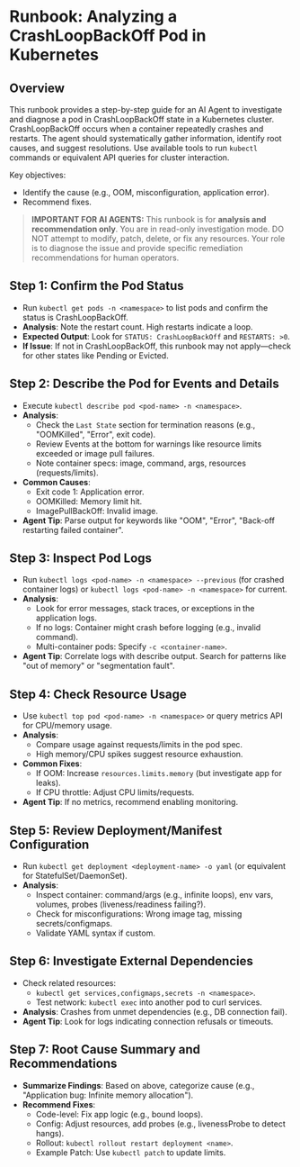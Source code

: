 # Runbook: Analyzing a CrashLoopBackOff Pod in Kubernetes

## Overview
This runbook provides a step-by-step guide for an AI Agent to investigate and diagnose a pod in CrashLoopBackOff state in a Kubernetes cluster. CrashLoopBackOff occurs when a container repeatedly crashes and restarts. The agent should systematically gather information, identify root causes, and suggest resolutions. Use available tools to run `kubectl` commands or equivalent API queries for cluster interaction.

Key objectives:
- Identify the cause (e.g., OOM, misconfiguration, application error).
- Recommend fixes.

> **IMPORTANT FOR AI AGENTS:** This runbook is for **analysis and recommendation only**. You are in read-only investigation mode. DO NOT attempt to modify, patch, delete, or fix any resources. Your role is to diagnose the issue and provide specific remediation recommendations for human operators.

## Step 1: Confirm the Pod Status
- Run `kubectl get pods -n <namespace>` to list pods and confirm the status is CrashLoopBackOff.
- **Analysis**: Note the restart count. High restarts indicate a loop.
- **Expected Output**: Look for `STATUS: CrashLoopBackOff` and `RESTARTS: >0`.
- **If Issue**: If not in CrashLoopBackOff, this runbook may not apply—check for other states like Pending or Evicted.

## Step 2: Describe the Pod for Events and Details
- Execute `kubectl describe pod <pod-name> -n <namespace>`.
- **Analysis**:
  - Check the `Last State` section for termination reasons (e.g., "OOMKilled", "Error", exit code).
  - Review Events at the bottom for warnings like resource limits exceeded or image pull failures.
  - Note container specs: image, command, args, resources (requests/limits).
- **Common Causes**:
  - Exit code 1: Application error.
  - OOMKilled: Memory limit hit.
  - ImagePullBackOff: Invalid image.
- **Agent Tip**: Parse output for keywords like "OOM", "Error", "Back-off restarting failed container".

## Step 3: Inspect Pod Logs
- Run `kubectl logs <pod-name> -n <namespace> --previous` (for crashed container logs) or `kubectl logs <pod-name> -n <namespace>` for current.
- **Analysis**:
  - Look for error messages, stack traces, or exceptions in the application logs.
  - If no logs: Container might crash before logging (e.g., invalid command).
  - Multi-container pods: Specify `-c <container-name>`.
- **Agent Tip**: Correlate logs with describe output. Search for patterns like "out of memory" or "segmentation fault".

## Step 4: Check Resource Usage
- Use `kubectl top pod <pod-name> -n <namespace>` or query metrics API for CPU/memory usage.
- **Analysis**:
  - Compare usage against requests/limits in the pod spec.
  - High memory/CPU spikes suggest resource exhaustion.
- **Common Fixes**:
  - If OOM: Increase `resources.limits.memory` (but investigate app for leaks).
  - If CPU throttle: Adjust CPU limits/requests.
- **Agent Tip**: If no metrics, recommend enabling monitoring.

## Step 5: Review Deployment/Manifest Configuration
- Run `kubectl get deployment <deployment-name> -o yaml` (or equivalent for StatefulSet/DaemonSet).
- **Analysis**:
  - Inspect container: command/args (e.g., infinite loops), env vars, volumes, probes (liveness/readiness failing?).
  - Check for misconfigurations: Wrong image tag, missing secrets/configmaps.
  - Validate YAML syntax if custom.

## Step 6: Investigate External Dependencies
- Check related resources:
  - `kubectl get services,configmaps,secrets -n <namespace>`.
  - Test network: `kubectl exec` into another pod to curl services.
- **Analysis**: Crashes from unmet dependencies (e.g., DB connection fail).
- **Agent Tip**: Look for logs indicating connection refusals or timeouts.

## Step 7: Root Cause Summary and Recommendations
- **Summarize Findings**: Based on above, categorize cause (e.g., "Application bug: Infinite memory allocation").
- **Recommend Fixes**:
  - Code-level: Fix app logic (e.g., bound loops).
  - Config: Adjust resources, add probes (e.g., livenessProbe to detect hangs).
  - Rollout: `kubectl rollout restart deployment <name>`.
  - Example Patch: Use `kubectl patch` to update limits.
